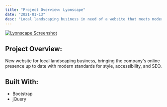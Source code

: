 ```yaml
---
title: "Project Overview: Lyonscape"
date: "2021-01-13"
desc: "Local landscaping business in need of a website that meets modern standards for style and accessibility."
---
```


<div>
  <a href="https://www.lyonscape.com" target="_blank">
    <Image
      src="../images/ls-desktop.png"
      height={355}
      width={640}
      alt="Lyonscape Screenshot"
    />
  </a>
</div>

## Project Overview:

New website for local landscaping business, bringing the company's online presence up to date with modern standards for style, accessibility, and SEO. 

## Built With:

* Bootstrap
* jQuery